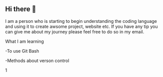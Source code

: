 ## Hi there 👋
I am a person who is starting to begin understanding the coding language and using it to create awsome project, website etc.
If you have any tip you can give me about my journey please feel free to do so in my email.


What I am learning

-To use Git Bash

-Methods about verson control

1